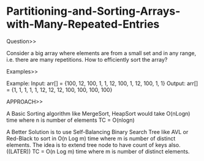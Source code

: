 # Partitioning-and-Sorting-Arrays-with-Many-Repeated-Entries

Question>>

Consider a big array where elements are from a small set and in any range, i.e. there are many repetitions. How to efficiently sort the array?

Examples>>

Example: 
Input:  arr[] = {100, 12, 100, 1, 1, 12, 100, 1, 12, 100, 1, 1}
Output: arr[] = {1, 1, 1, 1, 1, 12, 12, 12, 100, 100, 100, 100}

APPROACH>>

A Basic Sorting algorithm like MergeSort, HeapSort would take O(nLogn) time where n is number of elements
TC = O(nlogn)

A Better Solution is to use Self-Balancing Binary Search Tree like AVL or Red-Black to sort in O(n Log m) time where m is number of distinct elements. The idea is to extend tree node to have count of keys also. ((LATER))
TC =  O(n Log m) time where m is number of distinct elements. 
